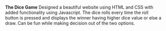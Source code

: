 **The Dice Game**
Designed a beautiful website using HTML and CSS with added functionality using Javascript. The dice rolls every time the roll button is pressed and displays the winner having higher dice value or else a draw. Can be fun while making decision out of the two options.
